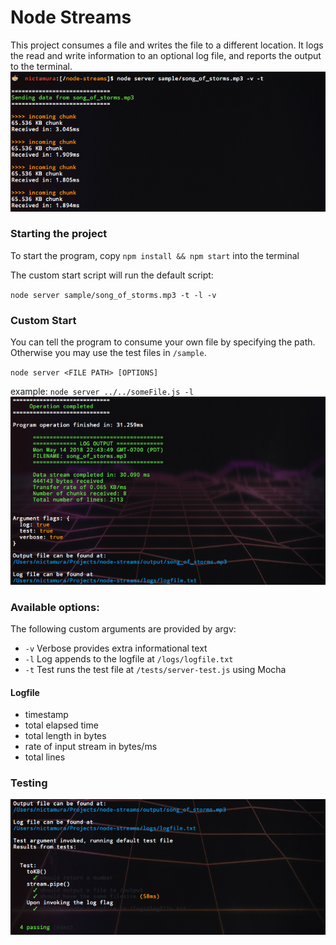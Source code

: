 # Node Streams
This project consumes a file and writes the file to a different location. It logs the read and write information to an optional log file, and reports the output to the terminal.
![screen](https://raw.githubusercontent.com/nTamura/node-streams/master/img/screen1.png)

### Starting the project
To start the program, copy `npm install && npm start` into the terminal

The custom start script will run the default script:

`node server sample/song_of_storms.mp3 -t -l -v`

<!-- insert image -->

### Custom Start
You can tell the program to consume your own file by specifying the path. Otherwise you may use the test files in `/sample`.

`node server <FILE PATH> [OPTIONS]`

example: `node server ../../someFile.js -l`
![screen](https://raw.githubusercontent.com/nTamura/node-streams/master/img/screen2.png)

### Available options:
The following custom arguments are provided by argv:
- `-v` Verbose provides extra informational text
- `-l` Log appends to the logfile at `/logs/logfile.txt`
- `-t` Test runs the test file at `/tests/server-test.js` using Mocha

#### Logfile
- timestamp
- total elapsed time
- total length in bytes
- rate of input stream in bytes/ms
- total lines

### Testing
![screen](https://raw.githubusercontent.com/nTamura/node-streams/master/img/screen3.png)
